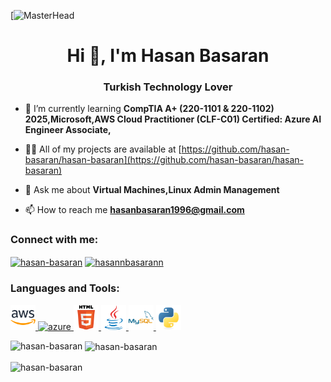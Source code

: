 [![MasterHead](https://www.resimupload.org/r/Ii47R1)
<h1 align="center">Hi 👋, I'm Hasan Basaran</h1>
<h3 align="center">Turkish Technology Lover</h3>

- 🌱 I’m currently learning **CompTIA A+ (220-1101 & 220-1102) 2025,Microsoft,AWS Cloud Practitioner (CLF-C01) Certified: Azure AI Engineer Associate,**

- 👨‍💻 All of my projects are available at [https://github.com/hasan-basaran/hasan-basaran](https://github.com/hasan-basaran/hasan-basaran)

- 💬 Ask me about **Virtual Machines,Linux Admin Management**

- 📫 How to reach me **hasanbasaran1996@gmail.com**

<h3 align="left">Connect with me:</h3>
<p align="left">
<a href="https://linkedin.com/in/hasan-basaran" target="blank"><img align="center" src="https://raw.githubusercontent.com/rahuldkjain/github-profile-readme-generator/master/src/images/icons/Social/linked-in-alt.svg" alt="hasan-basaran" height="30" width="40" /></a>
<a href="https://instagram.com/hasannbasarann" target="blank"><img align="center" src="https://raw.githubusercontent.com/rahuldkjain/github-profile-readme-generator/master/src/images/icons/Social/instagram.svg" alt="hasannbasarann" height="30" width="40" /></a>
</p>

<h3 align="left">Languages and Tools:</h3>
<p align="left"> <a href="https://aws.amazon.com" target="_blank" rel="noreferrer"> <img src="https://raw.githubusercontent.com/devicons/devicon/master/icons/amazonwebservices/amazonwebservices-original-wordmark.svg" alt="aws" width="40" height="40"/> </a> <a href="https://azure.microsoft.com/en-in/" target="_blank" rel="noreferrer"> <img src="https://www.vectorlogo.zone/logos/microsoft_azure/microsoft_azure-icon.svg" alt="azure" width="40" height="40"/> </a> <a href="https://www.w3.org/html/" target="_blank" rel="noreferrer"> <img src="https://raw.githubusercontent.com/devicons/devicon/master/icons/html5/html5-original-wordmark.svg" alt="html5" width="40" height="40"/> </a> <a href="https://www.java.com" target="_blank" rel="noreferrer"> <img src="https://raw.githubusercontent.com/devicons/devicon/master/icons/java/java-original.svg" alt="java" width="40" height="40"/> </a> <a href="https://www.mysql.com/" target="_blank" rel="noreferrer"> <img src="https://raw.githubusercontent.com/devicons/devicon/master/icons/mysql/mysql-original-wordmark.svg" alt="mysql" width="40" height="40"/> </a> <a href="https://www.python.org" target="_blank" rel="noreferrer"> <img src="https://raw.githubusercontent.com/devicons/devicon/master/icons/python/python-original.svg" alt="python" width="40" height="40"/> </a> </p>

<p><img align="left" src="https://github-readme-stats.vercel.app/api/top-langs?username=hasan-basaran&show_icons=true&locale=en&layout=compact" alt="hasan-basaran" /></p>

<p>&nbsp;<img align="center" src="https://github-readme-stats.vercel.app/api?username=hasan-basaran&show_icons=true&locale=en" alt="hasan-basaran" /></p>

<p><img align="center" src="https://github-readme-streak-stats.herokuapp.com/?user=hasan-basaran&" alt="hasan-basaran" /></p>
